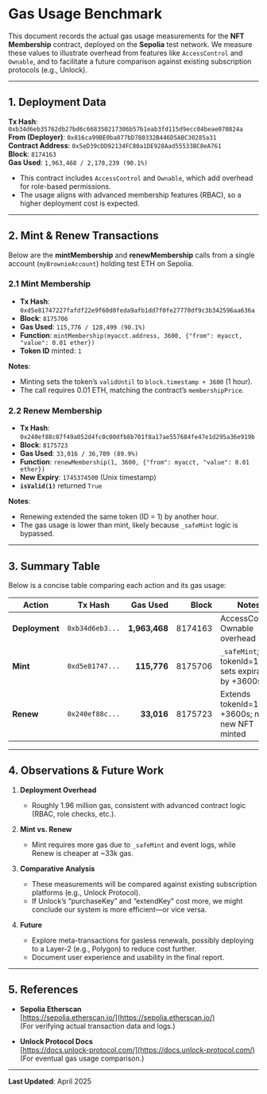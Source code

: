 # Gas Usage Benchmark

This document records the actual gas usage measurements for the **NFT Membership** contract, deployed on the **Sepolia** test network. We measure these values to illustrate overhead from features like `AccessControl` and `Ownable`, and to facilitate a future comparison against existing subscription protocols (e.g., Unlock).

---

## 1. Deployment Data

**Tx Hash**: `0xb34d6eb35762db27bd6c668350217306b57b1eab3fd115d9ecc04beae070824a`  
**From (Deployer)**: `0x816ca99BE0ba877bD780332B446D5ABC30285a31`  
**Contract Address**: `0x5eD39cDD92134FC80a1DE928Aad55533BC8eA761`  
**Block**: `8174163`  
**Gas Used**: `1,963,468 / 2,178,239 (90.1%)`

- This contract includes `AccessControl` and `Ownable`, which add overhead for role-based permissions.
- The usage aligns with advanced membership features (RBAC), so a higher deployment cost is expected.

---

## 2. Mint & Renew Transactions

Below are the **mintMembership** and **renewMembership** calls from a single account (`myBrownieAccount`) holding test ETH on Sepolia.

### 2.1 Mint Membership

- **Tx Hash**: `0xd5e81747227fafdf22e9f60d0feda9afb1dd7f0fe27770df9c3b342596aa636a`  
- **Block**: `8175706`  
- **Gas Used**: `115,776 / 128,499 (90.1%)`  
- **Function**: `mintMembership(myacct.address, 3600, {"from": myacct, "value": 0.01 ether})`  
- **Token ID** minted: `1`  

**Notes**:  
- Minting sets the token’s `validUntil` to `block.timestamp + 3600` (1 hour).  
- The call requires 0.01 ETH, matching the contract’s `membershipPrice`.

### 2.2 Renew Membership

- **Tx Hash**: `0x240ef88c07f49a052d4fc0c00dfb8b701f8a17ae557684fe47e1d295a36e919b`  
- **Block**: `8175723`  
- **Gas Used**: `33,016 / 36,709 (89.9%)`  
- **Function**: `renewMembership(1, 3600, {"from": myacct, "value": 0.01 ether})`  
- **New Expiry**: `1745374500` (Unix timestamp)  
- **`isValid(1)`** returned `True`  

**Notes**:  
- Renewing extended the same token (ID = 1) by another hour.  
- The gas usage is lower than mint, likely because `_safeMint` logic is bypassed.

---

## 3. Summary Table

Below is a concise table comparing each action and its gas usage:

| **Action**        | **Tx Hash**                                                   | **Gas Used** | **Block**  | **Notes**                                                          |
|-------------------|---------------------------------------------------------------|-------------:|-----------:|--------------------------------------------------------------------|
| **Deployment**    | `0xb34d6eb3...`                                              | **1,963,468** | 8174163    | AccessControl, Ownable overhead                                    |
| **Mint**          | `0xd5e81747...`                                              | **115,776**  | 8175706    | `_safeMint`; tokenId=1; sets expiration by +3600s                  |
| **Renew**         | `0x240ef88c...`                                              | **33,016**   | 8175723    | Extends tokenId=1 by +3600s; no new NFT minted                     |

---

## 4. Observations & Future Work

1. **Deployment Overhead**  
   - Roughly 1.96 million gas, consistent with advanced contract logic (RBAC, role checks, etc.).

2. **Mint vs. Renew**  
   - Mint requires more gas due to `_safeMint` and event logs, while Renew is cheaper at ~33k gas.

3. **Comparative Analysis**  
   - These measurements will be compared against existing subscription platforms (e.g., Unlock Protocol).  
   - If Unlock’s “purchaseKey” and “extendKey” cost more, we might conclude our system is more efficient—or vice versa.

4. **Future**  
   - Explore meta-transactions for gasless renewals, possibly deploying to a Layer-2 (e.g., Polygon) to reduce cost further.  
   - Document user experience and usability in the final report.

---

## 5. References

- **Sepolia Etherscan**  
  [https://sepolia.etherscan.io/](https://sepolia.etherscan.io/)  
  (For verifying actual transaction data and logs.)

- **Unlock Protocol Docs**  
  [https://docs.unlock-protocol.com/](https://docs.unlock-protocol.com/)  
  (For eventual gas usage comparison.)

---

**Last Updated**: April 2025


